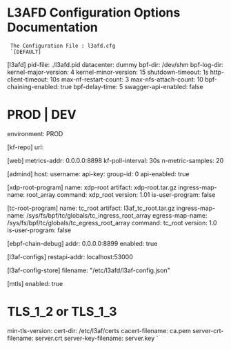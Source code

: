 # L3AFD Configuration Options Documentation
     The Configuration File : l3afd.cfg
     `[DEFAULT]

[l3afd]
pid-file: ./l3afd.pid
datacenter: dummy
bpf-dir: /dev/shm
bpf-log-dir:
kernel-major-version: 4
kernel-minor-version: 15
shutdown-timeout: 1s
http-client-timeout: 10s
max-nf-restart-count: 3
max-nfs-attach-count: 10
bpf-chaining-enabled: true
bpf-delay-time: 5
swagger-api-enabled: false
# PROD | DEV
environment: PROD

[kf-repo]
url:

[web]
metrics-addr: 0.0.0.0:8898
kf-poll-interval: 30s
n-metric-samples: 20

[admind]
host: 
username: 
api-key: 
group-id: 0
api-enabled: true


[xdp-root-program]
name: xdp-root
artifact: xdp-root.tar.gz
ingress-map-name: root_array
command: xdp_root
version: 1.01
is-user-program: false

[tc-root-program]
name: tc_root
artifact: l3af_tc_root.tar.gz
ingress-map-name: /sys/fs/bpf/tc/globals/tc_ingress_root_array
egress-map-name: /sys/fs/bpf/tc/globals/tc_egress_root_array
command: tc_root
version: 1.0
is-user-program: false

[ebpf-chain-debug]
addr: 0.0.0.0:8899
enabled: true

[l3af-configs]
restapi-addr: localhost:53000

[l3af-config-store]
filename: "/etc/l3afd/l3af-config.json"

[mtls]
enabled: true
# TLS_1_2 or TLS_1_3
min-tls-version:
cert-dir: /etc/l3af/certs
cacert-filename: ca.pem
server-crt-filename: server.crt
server-key-filename: server.key
`
     
